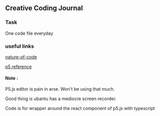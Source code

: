 ## Creative Coding Journal

### Task
One code file everyday

### useful links
[nature-of-code](https://natureofcode.com/)

[p5 reference](https://p5js.org/reference/)

#### Note :
P5.js editor is pain in arse. Won't be using that much.

Good thing is ubantu has a mediocre screen recorder. 

Code is for wrapper around the react component of p5.js with typescript
